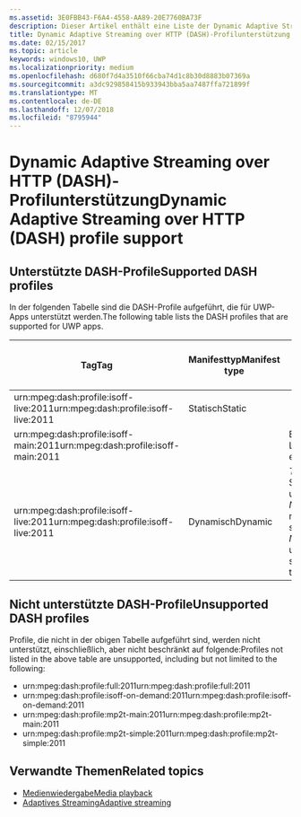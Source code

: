 ```yaml
---
ms.assetid: 3E0FBB43-F6A4-4558-AA89-20E7760BA73F
description: Dieser Artikel enthält eine Liste der Dynamic Adaptive Streaming over HTTP (DASH)-Profile, die für UWP-Apps unterstützt werden.
title: Dynamic Adaptive Streaming over HTTP (DASH)-Profilunterstützung
ms.date: 02/15/2017
ms.topic: article
keywords: windows10, UWP
ms.localizationpriority: medium
ms.openlocfilehash: d680f7d4a3510f66cba74d1c8b30d8883b07369a
ms.sourcegitcommit: a3dc929858415b933943bba5aa7487ffa721899f
ms.translationtype: MT
ms.contentlocale: de-DE
ms.lasthandoff: 12/07/2018
ms.locfileid: "8795944"
---
```

# <a name="dynamic-adaptive-streaming-over-http-dash-profile-support"></a><span data-ttu-id="154a2-104">Dynamic Adaptive Streaming over HTTP (DASH)-Profilunterstützung</span><span class="sxs-lookup"><span data-stu-id="154a2-104">Dynamic Adaptive Streaming over HTTP (DASH) profile support</span></span>


## <a name="supported-dash-profiles"></a><span data-ttu-id="154a2-105">Unterstützte DASH-Profile</span><span class="sxs-lookup"><span data-stu-id="154a2-105">Supported DASH profiles</span></span>
<span data-ttu-id="154a2-106">In der folgenden Tabelle sind die DASH-Profile aufgeführt, die für UWP-Apps unterstützt werden.</span><span class="sxs-lookup"><span data-stu-id="154a2-106">The following table lists the DASH profiles that are supported for UWP apps.</span></span>

|<span data-ttu-id="154a2-107">Tag</span><span class="sxs-lookup"><span data-stu-id="154a2-107">Tag</span></span> | <span data-ttu-id="154a2-108">Manifesttyp</span><span class="sxs-lookup"><span data-stu-id="154a2-108">Manifest type</span></span> | <span data-ttu-id="154a2-109">Hinweise</span><span class="sxs-lookup"><span data-stu-id="154a2-109">Notes</span></span>|<span data-ttu-id="154a2-110">Juliversion von Windows 10</span><span class="sxs-lookup"><span data-stu-id="154a2-110">July release of Windows 10</span></span>|<span data-ttu-id="154a2-111">Windows 10, Version 1511</span><span class="sxs-lookup"><span data-stu-id="154a2-111">Windows 10, Version 1511</span></span>|<span data-ttu-id="154a2-112">Windows 10, Version 1607</span><span class="sxs-lookup"><span data-stu-id="154a2-112">Windows 10, Version 1607</span></span> |<span data-ttu-id="154a2-113">Windows 10, Version 1607</span><span class="sxs-lookup"><span data-stu-id="154a2-113">Windows 10, Version 1607</span></span> |<span data-ttu-id="154a2-114">Windows 10, Version 1703</span><span class="sxs-lookup"><span data-stu-id="154a2-114">Windows 10, Version 1703</span></span>|
|----------------|------|-------|-----------|--------------|---------|-------|--------|
|<span data-ttu-id="154a2-115">urn:mpeg&#58;dash:profile:isoff-live:2011</span><span class="sxs-lookup"><span data-stu-id="154a2-115">urn:mpeg&#58;dash:profile:isoff-live:2011</span></span> | <span data-ttu-id="154a2-116">Statisch</span><span class="sxs-lookup"><span data-stu-id="154a2-116">Static</span></span> |     |<span data-ttu-id="154a2-117">Unterstützt</span><span class="sxs-lookup"><span data-stu-id="154a2-117">Supported</span></span>            |  <span data-ttu-id="154a2-118">Unterstützt</span><span class="sxs-lookup"><span data-stu-id="154a2-118">Supported</span></span>              | <span data-ttu-id="154a2-119">Unterstützt</span><span class="sxs-lookup"><span data-stu-id="154a2-119">Supported</span></span>        |<span data-ttu-id="154a2-120">Unterstützt</span><span class="sxs-lookup"><span data-stu-id="154a2-120">Supported</span></span>| <span data-ttu-id="154a2-121">Unterstützt</span><span class="sxs-lookup"><span data-stu-id="154a2-121">Supported</span></span>|
|<span data-ttu-id="154a2-122">urn:mpeg&#58;dash:profile:isoff-main:2011</span><span class="sxs-lookup"><span data-stu-id="154a2-122">urn:mpeg&#58;dash:profile:isoff-main:2011</span></span> |        | <span data-ttu-id="154a2-123">Beste Leistung</span><span class="sxs-lookup"><span data-stu-id="154a2-123">Best effort</span></span> | <span data-ttu-id="154a2-124">Unterstützt</span><span class="sxs-lookup"><span data-stu-id="154a2-124">Supported</span></span>            |  <span data-ttu-id="154a2-125">Unterstützt</span><span class="sxs-lookup"><span data-stu-id="154a2-125">Supported</span></span>              | <span data-ttu-id="154a2-126">Unterstützt</span><span class="sxs-lookup"><span data-stu-id="154a2-126">Supported</span></span>        |<span data-ttu-id="154a2-127">Unterstützt</span><span class="sxs-lookup"><span data-stu-id="154a2-127">Supported</span></span>| <span data-ttu-id="154a2-128">Unterstützt</span><span class="sxs-lookup"><span data-stu-id="154a2-128">Supported</span></span>|
|<span data-ttu-id="154a2-129">urn:mpeg&#58;dash:profile:isoff-live:2011</span><span class="sxs-lookup"><span data-stu-id="154a2-129">urn:mpeg&#58;dash:profile:isoff-live:2011</span></span> | <span data-ttu-id="154a2-130">Dynamisch</span><span class="sxs-lookup"><span data-stu-id="154a2-130">Dynamic</span></span> | <span data-ttu-id="154a2-131">$Time$ wird in Segmentvorlagen unterstützt, aber $Number$ nicht.</span><span class="sxs-lookup"><span data-stu-id="154a2-131">$Time$ is supported but $Number$ is unsupported in segment templates</span></span> | <span data-ttu-id="154a2-132">Nicht unterstützt</span><span class="sxs-lookup"><span data-stu-id="154a2-132">Not Supported</span></span>            | <span data-ttu-id="154a2-133">Nicht unterstützt</span><span class="sxs-lookup"><span data-stu-id="154a2-133">Not Supported</span></span>              | <span data-ttu-id="154a2-134">Nicht unterstützt</span><span class="sxs-lookup"><span data-stu-id="154a2-134">Not Supported</span></span>        |<span data-ttu-id="154a2-135">Nicht unterstützt</span><span class="sxs-lookup"><span data-stu-id="154a2-135">Not Supported</span></span>| <span data-ttu-id="154a2-136">Unterstützt</span><span class="sxs-lookup"><span data-stu-id="154a2-136">Supported</span></span>|


## <a name="unsupported-dash-profiles"></a><span data-ttu-id="154a2-137">Nicht unterstützte DASH-Profile</span><span class="sxs-lookup"><span data-stu-id="154a2-137">Unsupported DASH profiles</span></span>
<span data-ttu-id="154a2-138">Profile, die nicht in der obigen Tabelle aufgeführt sind, werden nicht unterstützt, einschließlich, aber nicht beschränkt auf folgende:</span><span class="sxs-lookup"><span data-stu-id="154a2-138">Profiles not listed in the above table are unsupported, including but not limited to the following:</span></span>

* <span data-ttu-id="154a2-139">urn:mpeg&#58;dash:profile:full:2011</span><span class="sxs-lookup"><span data-stu-id="154a2-139">urn:mpeg&#58;dash:profile:full:2011</span></span>
* <span data-ttu-id="154a2-140">urn:mpeg&#58;dash:profile:isoff-on-demand:2011</span><span class="sxs-lookup"><span data-stu-id="154a2-140">urn:mpeg&#58;dash:profile:isoff-on-demand:2011</span></span>
* <span data-ttu-id="154a2-141">urn:mpeg&#58;dash:profile:mp2t-main:2011</span><span class="sxs-lookup"><span data-stu-id="154a2-141">urn:mpeg&#58;dash:profile:mp2t-main:2011</span></span>
* <span data-ttu-id="154a2-142">urn:mpeg&#58;dash:profile:mp2t-simple:2011</span><span class="sxs-lookup"><span data-stu-id="154a2-142">urn:mpeg&#58;dash:profile:mp2t-simple:2011</span></span>


## <a name="related-topics"></a><span data-ttu-id="154a2-143">Verwandte Themen</span><span class="sxs-lookup"><span data-stu-id="154a2-143">Related topics</span></span>

* [<span data-ttu-id="154a2-144">Medienwiedergabe</span><span class="sxs-lookup"><span data-stu-id="154a2-144">Media playback</span></span>](media-playback.md)
* [<span data-ttu-id="154a2-145">Adaptives Streaming</span><span class="sxs-lookup"><span data-stu-id="154a2-145">Adaptive streaming</span></span>](adaptive-streaming.md)
 

 




